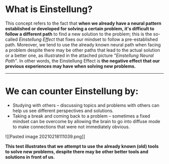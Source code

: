 # What is Einstellung?


This concept refers to the fact that **when we already have a neural pattern established or developed for solving a certain problem, it's difficult to follow a different path** to find a new solution to the problem; this is the so-called _Einstellung Effect_ that fixes our mindset to follow a pre-established path. Moreover, we tend to use the already known neural path when facing a problem despite there may be other paths that lead to the actual solution or a better one, as illustrated in the attached picture _"Einstellung Neural Path"_. In other words, the Einstellung Effect is **the negative effect that our previous experiences may have when solving new problems.**

---

# We can counter Einstellung by:

-   Studying with others – discussing topics and problems with others can help us see different perspectives and solutions.
-   Taking a break and coming back to a problem – sometimes a fixed mindset can be overcome by allowing the brain to go into diffuse mode to make connections that were not immediately obvious.

![[Pasted image 20210218111039.png]]

**This test illustrates that we attempt to use the already known (old) tools to solve new problems, despite there may be other better tools and solutions in front of us.**